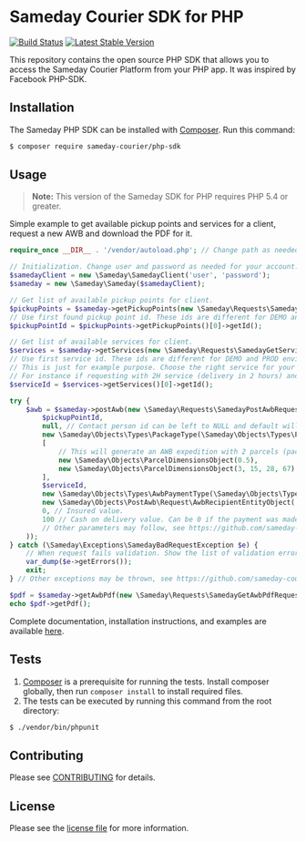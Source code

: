 # Sameday Courier SDK for PHP

[![Build Status](https://github.com/sameday-courier/php-sdk/actions/workflows/tests.yml/badge.svg)](https://github.com/sameday-courier/php-sdk/actions/workflows/tests.yml)
[![Latest Stable Version](https://img.shields.io/packagist/v/sameday-courier/php-sdk.svg)](https://packagist.org/packages/sameday-courier/php-sdk)

This repository contains the open source PHP SDK that allows you to access the Sameday Courier Platform from your PHP app. It was inspired by Facebook PHP-SDK.

## Installation

The Sameday PHP SDK can be installed with [Composer](https://getcomposer.org/). Run this command:

```bash
$ composer require sameday-courier/php-sdk
```

## Usage

> **Note:** This version of the Sameday SDK for PHP requires PHP 5.4 or greater.

Simple example to get available pickup points and services for a client, request a new AWB and download the PDF for it.

```php
require_once __DIR__ . '/vendor/autoload.php'; // Change path as needed.

// Initialization. Change user and password as needed for your account. For testing purposes (also implies different user/password) set a third parameter to 'https://sameday-api.demo.zitec.com'.
$samedayClient = new \Sameday\SamedayClient('user', 'password');
$sameday = new \Sameday\Sameday($samedayClient);

// Get list of available pickup points for client.
$pickupPoints = $sameday->getPickupPoints(new \Sameday\Requests\SamedayGetPickupPointsRequest());
// Use first found pickup point id. These ids are different for DEMO and PROD environments. This id can be cached on your application.
$pickupPointId = $pickupPoints->getPickupPoints()[0]->getId();

// Get list of available services for client.
$services = $sameday->getServices(new \Sameday\Requests\SamedayGetServicesRequest());
// Use first service id. These ids are different for DEMO and PROD environments. This id can be cached on your application.
// This is just for example purpose. Choose the right service for your app.
// For instance if requesting with 2H service (delivery in 2 hours) and cities are different (pickup point city and recipient city) then the validation will fail.
$serviceId = $services->getServices()[0]->getId();

try {
    $awb = $sameday->postAwb(new \Sameday\Requests\SamedayPostAwbRequest(
        $pickupPointId,
        null, // Contact person id can be left to NULL and default will be used.
        new \Sameday\Objects\Types\PackageType(\Sameday\Objects\Types\PackageType::PARCEL),
        [
            // This will generate an AWB expedition with 2 parcels (packages). Only the $weight is mandatory.
            new \Sameday\Objects\ParcelDimensionsObject(0.5),
            new \Sameday\Objects\ParcelDimensionsObject(3, 15, 28, 67)
        ],
        $serviceId,
        new \Sameday\Objects\Types\AwbPaymentType(\Sameday\Objects\Types\AwbPaymentType::CLIENT), // Who pays for the AWB. CLIENT is the only allowed value.
        new \Sameday\Objects\PostAwb\Request\AwbRecipientEntityObject('Huedin', 'Cluj', 'str. Otesani', 'Nume Destinatar', '0700111111', 'destinatar.colet@gmail.com', new \Sameday\Objects\PostAwb\Request\CompanyEntityObject('nume companie SRL')), // AWB recipient. Please note that CompanyEntityObject is optional if the recipient is not company.
        0, // Insured value.
        100 // Cash on delivery value. Can be 0 if the payment was made online.
        // Other parameters may follow, see https://github.com/sameday-courier/php-sdk/blob/master/docs/reference/SamedayPostAwbRequest.md
    ));
} catch (\Sameday\Exceptions\SamedayBadRequestException $e) {
    // When request fails validation. Show the list of validation errors.
    var_dump($e->getErrors());
    exit;
} // Other exceptions may be thrown, see https://github.com/sameday-courier/php-sdk/blob/master/docs/reference.md#core-exceptions

$pdf = $sameday->getAwbPdf(new \Sameday\Requests\SamedayGetAwbPdfRequest($awb->getAwbNumber(), new \Sameday\Objects\Types\AwbPdfType(\Sameday\Objects\Types\AwbPdfType::A6)));
echo $pdf->getPdf();
```

Complete documentation, installation instructions, and examples are available [here](docs/).

## Tests

1. [Composer](https://getcomposer.org/) is a prerequisite for running the tests. Install composer globally, then run `composer install` to install required files.
2. The tests can be executed by running this command from the root directory:

```bash
$ ./vendor/bin/phpunit
```

## Contributing

Please see [CONTRIBUTING](https://github.com/sameday-courier/php-sdk/blob/master/CONTRIBUTING.md) for details.

## License

Please see the [license file](https://github.com/sameday-courier/php-sdk/blob/master/LICENSE) for more information.
